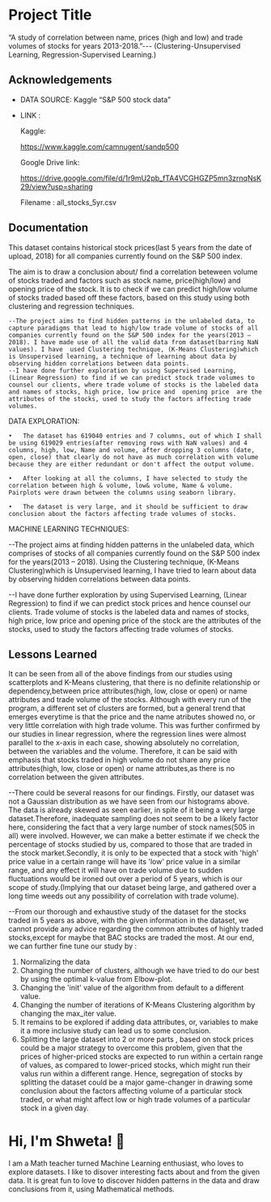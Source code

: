 
# Project Title

“A study of correlation between name, prices (high and low)  and trade volumes of stocks for years 2013-2018.”--- (Clustering-Unsupervised Learning, Regression-Supervised Learning.)


## Acknowledgements

 - DATA SOURCE: 
    Kaggle “S&P 500 stock data”
 - LINK : 

    Kaggle:

    https://www.kaggle.com/camnugent/sandp500


    Google Drive link:

    https://drive.google.com/file/d/1r9mU2pb_fTA4VCGHGZP5mn3zrnqNsK29/view?usp=sharing

    Filename  :  all_stocks_5yr.csv



## Documentation

This dataset contains historical stock prices(last 5 years from the date of upload, 2018) for all companies currently found on the S&P 500 index.

The aim is to draw a conclusion about/ find a correlation beteween volume of stocks traded  and factors such as stock name, price(high/low) and opening price of the stock. It is to check if we can predict high/low volume of stocks traded based off these factors, based on this study using both clustering and regression techniques. 

	--The project aims to find hidden patterns in the unlabeled data, to capture paradigms that lead to high/low trade volume of stocks of all companies currently found on the S&P 500 index for the years(2013 – 2018). I have made use of all the valid data from dataset(barring NaN values). I have  used Clustering technique, (K-Means Clustering)which is Unsupervised learning, a technique of learning about data by observing hidden correlations between data points. 
	--I have done further exploration by using Supervised Learning, (Linear Regression) to find if we can predict stock trade volumes to counsel our clients, where trade volume of stocks is the labeled data and names of stocks, high price, low price and  opening price  are the attributes of the stocks, used to study the factors affecting trade volumes. 

DATA EXPLORATION:

	•	The dataset has 619040 entries and 7 columns, out of which I shall be using 619029 entries(after removing rows with NaN values) and 4 columns, high, low, Name and volume, after dropping 3 columns (date, open, close) that clearly do not have as much correlation with volume because they are either redundant or don't affect the output volume.

	•	After looking at all the columns, I have selected to study the correlation between high & volume, low& volume, Name & volume. Pairplots were drawn between the columns using seaborn library.
	
	•	The dataset is very large, and it should be sufficient to draw conclusion about the factors affecting trade volumes of stocks.

MACHINE LEARNING TECHNIQUES:

--The project aims at finding hidden patterns in the unlabeled data, which comprises of stocks of all companies currently found on the S&P 500 index for the years(2013 – 2018). Using the Clustering technique, (K-Means Clustering)which is Unsupervised learning, I have tried to learn about data by observing hidden correlations between data points. 

--I have done further exploration by using Supervised Learning, (Linear Regression) to find if we can predict stock prices and hence counsel our clients.  Trade volume of stocks is the labeled data and names of stocks, high price, low price and opening price of the stock are the attributes of the stocks, used to study the factors affecting trade volumes of stocks. 




## Lessons Learned

It can be seen from all of the above findings from our studies using scatterplots and K-Means clustering, that there is no definite relationship or dependency,between price attributes(high, low, close or open) or name attributes and trade volume of the stocks. Although with every run of the program, a different set of clusters are formed, but a general trend that emerges everytime is that the price and the name atributes showed no, or very little correlation with high trade volume. This was further confirmed by our studies in linear regression, where the regression lines were almost parallel to the x-axis in each case, showing absolutely no correlation, between the variables and the volume. Therefore, it can be said with emphasis that stocks traded in high volume do not share any price attributes(high, low, close or open) or name attributes,as there is no correlation between the given attributes.

--There could be several reasons for our findings. Firstly, our dataset was not a Gaussian distribution as we have seen from our histograms above. The data is already skewed as seen earlier, in spite of it being a very large dataset.Therefore, inadequate sampling does not seem to be a likely factor here, considering the fact that a very large number of stock names(505 in all) were involved. However, we can make a better estimate if we check the percentage of stocks studied by us, compared to those that are traded in the stock market.Secondly, it is only to be expected that a stock with 'high' price value in a certain range will have its 'low' price value in a similar range, and any effect it will have on trade volume due to sudden fluctuations would be ironed out over a period of 5 years, which is our scope of study.(Implying that our dataset being large, and gathered over a long time weeds out any possibility of correlation with trade volume).

--From our thorough and exhaustive study of the dataset for the stocks traded in 5 years as above, with the given information in the dataset, we cannot provide any advice regarding the common attributes of highly traded stocks,except for maybe that BAC stocks are traded the most. At our end, we can further fine tune our study by :

1. Normalizing the data
2. Changing the number of clusters, although we have tried to do our best by using the optimal k-value from Elbow-plot.
3. Changing the 'init' value of the algorithm from default to a different value.
4. Changing the number of iterations of K-Means Clustering algorithm by changing the max_iter value.
5. It remains to be explored if adding data attributes, or, variables to make it a more inclusive study can lead us to some conclusion.
6. Splitting the large dataset into 2 or more parts , based on stock prices could be a major strategy to overcome this problem, given that the prices of higher-priced stocks are expected to run within a certain range of values, as compared to lower-priced stocks, which might run their valus run within a different range. Hence, segregation of stocks by splitting the dataset could be a major game-changer in drawing some conclusion about the factors affecting volume of a particular  stock traded, or what might affect low or high trade volumes of a particular stock in a given day.



# Hi, I'm Shweta! 👋

I am a Math teacher turned Machine Learning enthusiast, who loves to explore datasets. I like to disover interesting facts about and from the given  data. It is great fun to love to discover hidden patterns in the data and draw conclusions from it, using Mathematical methods.


